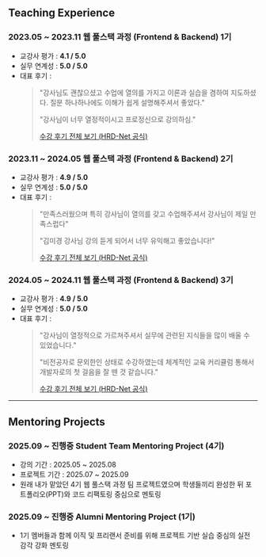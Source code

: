 ## Teaching Experience

### 2023.05 ~ 2023.11 웹 풀스택 과정 (Frontend & Backend) 1기
- 교강사 평가 : **4.1 / 5.0**
- 실무 연계성 : **5.0 / 5.0**
- 대표 후기 :
  > "강사님도 괜찮으셨고 수업에 열의를 가지고 이론과 실습을 겸하여 지도하셨다. 질문 하나하나에도 이해가 쉽게 설명해주셔서 좋았다."
  > 
  > "강사님이 너무 열정적이시고 프로정신으로 강의하심."
  > 
  > [수강 후기 전체 보기 (HRD-Net 공식)](https://www.work24.go.kr/hr/a/a/3100/selectTracseDetl.do?tracseId=AIG20220000383091&tracseTme=1&cstmConsTme=&crseTracseSe=C0061&trainstCstmrId=500020062069&tracseReqstsCd=&focusId=)

### 2023.11 ~ 2024.05 웹 풀스택 과정 (Frontend & Backend) 2기
- 교강사 평가 : **4.9 / 5.0**
- 실무 연계성 : **5.0 / 5.0**
- 대표 후기 :
  > "만족스러웠으며 특히 강사님이 열의를 갖고 수업해주셔서 강사님이 제일 만족스럽다"
  >
  > "김미경 강사님 강의 듣게 되어서 너무 유익해고 좋았습니다!"
  >
  > [수강 후기 전체 보기 (HRD-Net 공식)](https://www.work24.go.kr/hr/a/a/3100/selectTracseDetl.do?tracseId=AIG20220000383232&tracseTme=1&cstmConsTme=&crseTracseSe=C0061&trainstCstmrId=500020062069&tracseReqstsCd=&focusId=)

### 2024.05 ~ 2024.11 웹 풀스택 과정 (Frontend & Backend) 3기
- 교강사 평가 : **4.9 / 5.0**
- 실무 연계성 : **5.0 / 5.0**
- 대표 후기 :
  > "강사님이 열정적으로 가르쳐주셔서 실무에 관련된 지식들을 많이 배울 수 있었습니다."
  >
  > "비전공자로 문외한인 상태로 수강하였는데 체계적인 교육 커리큘럼 통해서 개발자로의 첫 걸음을 잘 뗀 것 같습니다."
  >
  > [수강 후기 전체 보기 (HRD-Net 공식)](https://www.work24.go.kr/hr/a/a/3100/selectTracseDetl.do?tracseId=AIG20230000437708&tracseTme=1&cstmConsTme=&crseTracseSe=C0061&trainstCstmrId=500020062069&tracseReqstsCd=&focusId=)

---

## Mentoring Projects

### 2025.09 ~ 진행중 Student Team Mentoring Project (4기)
- 강의 기간 : 2025.05 ~ 2025.08
- 프로젝트 기간 : 2025.07 ~ 2025.09
- 원래 내가 맡았던 4기 웹 풀스택 과정 팀 프로젝트였으며 학생들끼리 완성한 뒤 포트폴리오(PPT)와 코드 리팩토링 중심으로 멘토링

### 2025.09 ~ 진행중 Alumni Mentoring Project (1기)
- 1기 멤버들과 함께 이직 및 프리랜서 준비를 위해 프로젝트 기반 실습 중심의 실전 감각 강화 멘토링

